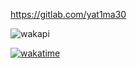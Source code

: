 https://gitlab.com/yat1ma30

![wakapi](https://github-readme-stats.vercel.app/api/wakatime?username=yat1ma30&api_domain=wakapi.dev&bg_color=2D3748&title_color=2F855A&icon_color=2F855A&text_color=ffffff&custom_title=Wakapi%20Week%20Stats&layout=compact)

<a href="https://wakatime.com/@yat1ma30">![wakatime](https://wakatime.com/badge/user/41d17665-2adb-4600-bc75-53f4851a9edf.svg)</a>
